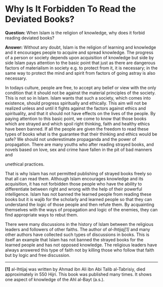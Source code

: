 Why Is It Forbidden To Read the Deviated Books?
===============================================

**Question:** When Islam is the religion of knowledge, why does it
forbid reading deviated books?

**Answer:** Without any doubt, Islam is the religion of learning and
knowledge and it encourages people to acquire and spread knowledge. The
progress of a person or society depends upon acquisition of knowledge
but side by side Islam pays attention to the basic point that just as
there are dangerous factors of materialism in society e.g. to protect
from it, it is necessary; in the same way to protect the mind and spirit
from factors of going astray is also necessary.

In todays culture, people are free, to accept any belief or view with
the only condition that it should not be against the material principles
of the society. This is not so in Islam. Islam wants that such a
society, which comes into existence, should progress spiritually and
ethically. This aim will not be realized unless and until it fights
against the factors against ethics and spirituality, and that it should
not have effects on the lives of the people. By paying attention to this
basic point, we come to know that those books which are strayed and
which spoil right thinking, faith and healthy ethics have been banned.
If all the people are given the freedom to read these types of books
what is the guarantee that their thinking and ethics would be safe? We
should not underestimate propaganda and the power of propagation. There
are many youths who after reading strayed books, and novels based on
love, sex and crime have fallen in the pit of bad manners and

unethical practices.

That is why Islam has not permitted publishing of strayed books freely
so that all can read them. Although Islam encourages knowledge and its
acquisition, it has not forbidden those people who have the ability to
differentiate between right and wrong with the help of their powerful
intelligence. Islam has not banned the learned people from reading these
books but it is wajib for the scholarly and learned people so that they
can understand the logic of those people and then refute them. By
acquainting themselves with the ways of propagation and logic of the
enemies, they can find appropriate ways to rebut them.

There were many discussions in the history of Islam between the
religious leaders and followers of other faiths. The author of
*al-Ihtijaj[1]* and many other authors have collected such types of
discussions in books. This is itself an example that Islam has not
banned the strayed books for the learned people and has not opposed
knowledge. The religious leaders have always answered this type of faith
not by killing those who follow that faith but by logic and free
discussion.

------------------------------------------------------------------------

**[1]** al-Ihtijaj was written by Ahmad ibn Ali ibn Abi Talib
al-Tabrisiy, died approximately in 550 Hijri. This book was published
many times. It shows one aspect of knowledge of the Ahl al-Bayt (a.s.).
